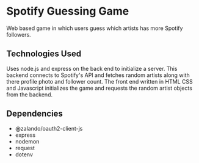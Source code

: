 # Spotify Guessing Game
 Web based game in which users guess which artists has more Spotify followers.

## Technologies Used 
 Uses node.js and express on the back end to initialize a server. This backend connects to Spotify's
 API and fetches random artists along with there profile photo and follower count. The front end written in HTML CSS and Javascript
 initializes the game and requests the random artist objects from the backend.
 
## Dependencies
* @zalando/oauth2-client-js
* express
* nodemon
* request
* dotenv

